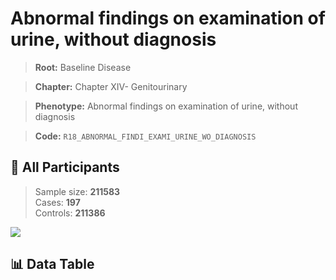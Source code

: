 # Abnormal findings on examination of urine, without diagnosis

> **Root:** Baseline Disease  

> **Chapter:** Chapter XIV- Genitourinary  

> **Phenotype:** Abnormal findings on examination of urine, without diagnosis  

> **Code:** `R18_ABNORMAL_FINDI_EXAMI_URINE_WO_DIAGNOSIS`

## 🧪 All Participants  
> Sample size: **211583**  
> Cases: **197**  
> Controls: **211386**
<img src="/Sensitive/Figures/ALL/Baseline/R18_ABNORMAL_FINDI_EXAMI_URINE_WO_DIAGNOSIS.png"/>

## 📊 Data Table
<CsvTableMRF src="/Sensitive/Data/ALL/Baseline/LG_R18_ABNORMAL_FINDI_EXAMI_URINE_WO_DIAGNOSIS.csv"/>

